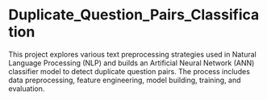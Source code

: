# Duplicate_Question_Pairs_Classification
This project explores various text preprocessing strategies used in Natural Language Processing (NLP) and builds an Artificial Neural Network (ANN) classifier model to detect duplicate question pairs. The process includes data preprocessing, feature engineering, model building, training, and evaluation.

